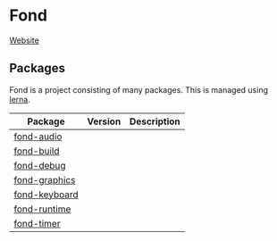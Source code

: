 # Fond

[Website](https://dannyfritz.github.io/fond/)

## Packages

Fond is a project consisting of many packages.
This is managed using [lerna](https://github.com/lerna/lerna).

| Package | Version | Description |
| ------- | ------- | ----------- |
| [fond-audio](/packages/fond-audio) |
| [fond-build](/packages/fond-build) |
| [fond-debug](/packages/fond-debug) |
| [fond-graphics](/packages/fond-graphics) |
| [fond-keyboard](/packages/fond-keyboard) |
| [fond-runtime](/packages/fond-runtime) |
| [fond-timer](/packages/fond-timer) |
